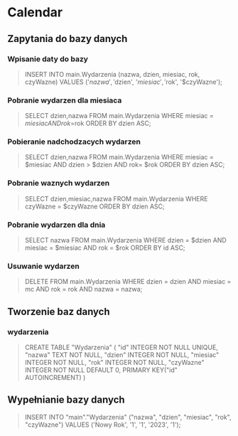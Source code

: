 # Calendar

## Zapytania do bazy danych

### Wpisanie daty do bazy
> INSERT INTO main.Wydarzenia (nazwa, dzien, miesiac, rok, czyWazne) VALUES ('$nazwa', '$dzien', '$miesiac', '$rok', '$czyWazne');

### Pobranie wydarzen dla miesiaca
> SELECT dzien,nazwa FROM main.Wydarzenia WHERE miesiac = $miesiac AND rok=$rok  ORDER BY dzien ASC;

### Pobieranie nadchodzacych wydarzen
> SELECT dzien,nazwa FROM main.Wydarzenia WHERE miesiac = $miesiac AND dzien > $dzien AND rok=  $rok ORDER BY dzien ASC;

### Pobranie waznych wydarzen
> SELECT dzien,miesiac,nazwa FROM main.Wydarzenia WHERE czyWazne = $czyWazne ORDER BY dzien ASC;

### Pobranie wydarzen dla dnia
> SELECT nazwa FROM main.Wydarzenia WHERE dzien = $dzien AND miesiac = $miesiac AND rok = $rok ORDER BY id ASC;

### Usuwanie wydarzen
> DELETE FROM main.Wydarzenia WHERE dzien = dzien AND miesiac = mc AND rok = rok AND nazwa = nazwa;


## Tworzenie baz danych

### wydarzenia
> CREATE TABLE "Wydarzenia" (
>	  "id"	INTEGER NOT NULL UNIQUE,
> 	"nazwa"	TEXT NOT NULL,
> 	"dzien"	INTEGER NOT NULL,
> 	"miesiac"	INTEGER NOT NULL,
> 	"rok"	INTEGER NOT NULL,
> 	"czyWazne"	INTEGER NOT NULL DEFAULT 0,
> 	PRIMARY KEY("id" AUTOINCREMENT)
> )

## Wypełnianie bazy danych
> INSERT INTO "main"."Wydarzenia" ("nazwa", "dzien", "miesiac", "rok", "czyWazne") VALUES ('Nowy Rok', '1', '1', '2023', '1');
